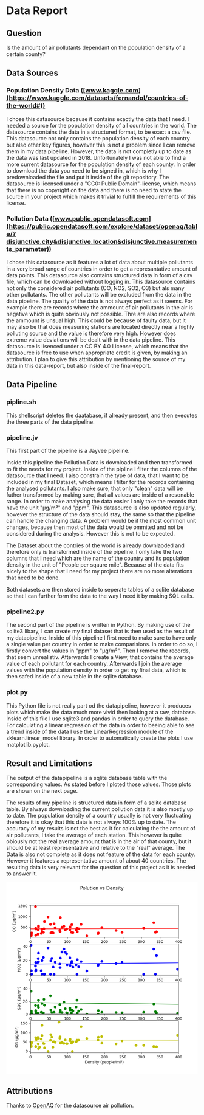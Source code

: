 # Data Report

## Question

Is the amount of air pollutants dependant on the population density of a certain county?

## Data Sources

### Population Density Data ([www.kaggle.com](https://www.kaggle.com/datasets/fernandol/countries-of-the-world#))

I chose this datasource because it contains exactly the data that I need. I needed a source for the population density of all countries in the world. The datasource contains the data in a structured format, to be exact a csv file. This datasource not only contains the population density of each country but also other key figures, however this is not a problem since I can remove them in my data pipeline. However, the data is not completly up to date as the data was last updated in 2018. Unfortunately I was not able to find a more current datasource for the population density of each county. In order to download the data you need to be signed in, which is why I predownloaded the file and put it inside of the git repository. The datasource is licensed under a "CC0: Public Domain"-license, which means that there is no copyright on the data and there is no need to state the source in your project which makes it trivial to fulfill the requirements of this license.

### Pollution Data ([www.public.opendatasoft.com](https://public.opendatasoft.com/explore/dataset/openaq/table/?disjunctive.city&disjunctive.location&disjunctive.measurements_parameter))

I chose this datasource as it features a lot of data about multiple pollutants in a very broad range of countries in order to get a represantative amount of data points. This datasource also contains structured data in form of a csv file, which can be downloaded without logging in. This datasource contains not only the considered air pollutants (CO, NO2, SO2, O3) but als many other pollutants. The other pollutants will be excluded from the data in the data pipeline. The quality of the data is not always perfect as it seems. For example there are records where the ammount of air pollutants in the air is negative which is quite obviously not possible. Thre are also records where the ammount is unsual high. This could be because of faulty data, but it may also be that does measuring stations are located directly near a highly polluting source and the value is therefore very high. However does extreme value deviations will be dealt with in the data pipeline. This datasource is lisenced under a CC BY 4.0 License, which means that the datasource is free to use when appropriate credit is given, by making an attribution. I plan to give this attribution by mentioning the source of my data in this data-report, but also inside of the final-report. 

## Data Pipeline
### pipline.sh

This shellscript deletes the daatabase, if already present, and then executes the three parts of the data pipeline.

### pipeline.jv

This first part of the pipeline is a Jayvee pipeline. 

Inside this pipeline the Pollution Data is downloaded and then transformed to fit the needs for my project. Inside of the pipline I filter the columns of the datasource that I need. I also constrain the type of data, that I want to be included in my final Dataset, which means I filter for the records containing the analysed pollutants. I also make sure, that only "clean" data will be futher transformed by making sure, that all values are inside of a resonable range. In order to make analysing the data easier I only take the records that have the unit "µg/m³" and "ppm". This datasource is also updated regularly, however the structure of the data should stay, the same so that the pipeline can handle the changing data. A problem would be if the most common unit changes, because then most of the data would be ommited and not be considered during the analysis. However this is not to be expected.

The Dataset about the contries of the world is already downlaoded and therefore only is transformed inside of the pipeline. I only take the two columns that I need which are the name of the country and its population density in the unit of "People per sqaure mile". Because of the data fits nicely to the shape that I need for my project there are no more alterations that need to be done. 

Both datasets are then stored inside to seperate tables of a sqlite database so that I can further form the data to the way I need it by making SQL calls.

### pipeline2.py

The second part of the pipeline is written in Python. By making use of the sqlite3 libary, I can create my final dataset that is then used as the result of my datapipeline. Inside of this pipeline I first need to make sure to have only a single value per country in order to make comparisions. In order to do so, I firstly convert the values in "ppm" to "µg/m³". Then I remove the records, that seem unrealistiv. Afterwards I create a View, that contains the average value of each pollutant for each country. Afterwards I join the average values with the population density in order to get my final data, which is then safed inside of a new table in the sqlite database. 

### plot.py

This Python file is not really part od the datapipeline, however it produces plots which make the data much more vivid then looking at a raw, database. Inside of this file I use sqlite3 and pandas in order to query the database. For calculating a linear regression of the data in order to beeing able to see a trend inside of the data I use the LinearRegression module of the sklearn.linear_model library. In order to automatically create the plots I use matplotlib.pyplot.

## Result and Limitations

The output of the datapipeline is a sqlite database table with the corresponding values. As stated before I ploted those values. Those plots are shown on the next page.

The results of my pipeline is structured data in form of a sqlite database table. By always downloading the current pollution data it is also mostly up to date. The population density of a country usually is not very fluctuating therefore it is okay that this data is not always 100% up to date. The accuracy of my results is not the best as it for calculating the the amount of air pollutants, I take the average of each station. This however is quite obiously not the real average amount that is in the air of that county, but it should be at least representative and relative to the "real" average. The Data is also not complete as it does not feature of the data for each county. However it features a representative amount of about 40 countries. The resulting data is very relevant for the question of this project as it is needed to answer it. 

![plots](./Plots/PolutionVsDensity.png)


## Attributions

Thanks to [OpenAQ](https://public.opendatasoft.com/explore/dataset/openaq/information/) for the datasource air pollution.
